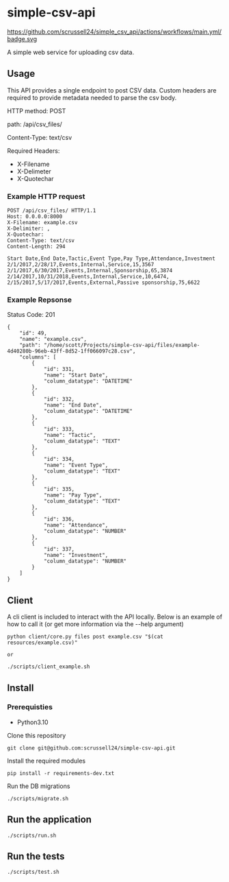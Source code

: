 # simple-csv-api

https://github.com/scrussell24/simple_csv_api/actions/workflows/main.yml/badge.svg

A simple web service for uploading csv data.

## Usage

This API provides a single endpoint to post CSV data. Custom headers are required to provide metadata needed to parse the csv body.

HTTP method: POST

path: /api/csv_files/

Content-Type: text/csv

Required Headers:
* X-Filename
* X-Delimeter
* X-Quotechar

### Example HTTP request

```
POST /api/csv_files/ HTTP/1.1
Host: 0.0.0.0:8000
X-Filename: example.csv
X-Delimiter: ,
X-Quotechar: 
Content-Type: text/csv
Content-Length: 294

Start Date,End Date,Tactic,Event Type,Pay Type,Attendance,Investment
2/1/2017,2/28/17,Events,Internal,Service,15,3567
2/1/2017,6/30/2017,Events,Internal,Sponsorship,65,3874
2/14/2017,10/31/2018,Events,Internal,Service,10,6474,
2/15/2017,5/17/2017,Events,External,Passive sponsorship,75,6622
```

### Example Repsonse

Status Code: 201
```
{
    "id": 49,
    "name": "example.csv",
    "path": "/home/scott/Projects/simple-csv-api/files/example-4d40280b-96eb-43ff-8d52-1ff066097c28.csv",
    "columns": [
        {
            "id": 331,
            "name": "Start Date",
            "column_datatype": "DATETIME"
        },
        {
            "id": 332,
            "name": "End Date",
            "column_datatype": "DATETIME"
        },
        {
            "id": 333,
            "name": "Tactic",
            "column_datatype": "TEXT"
        },
        {
            "id": 334,
            "name": "Event Type",
            "column_datatype": "TEXT"
        },
        {
            "id": 335,
            "name": "Pay Type",
            "column_datatype": "TEXT"
        },
        {
            "id": 336,
            "name": "Attendance",
            "column_datatype": "NUMBER"
        },
        {
            "id": 337,
            "name": "Investment",
            "column_datatype": "NUMBER"
        }
    ]
}
```

## Client

A cli client is included to interact with the API locally. Below is an example of how to call it (or get more information via the --help argument)

```
python client/core.py files post example.csv "$(cat resources/example.csv)"

or

./scripts/client_example.sh
```

## Install

### Prerequisties

* Python3.10

Clone this repository

```
git clone git@github.com:scrussell24/simple-csv-api.git
```

Install the required modules
```
pip install -r requirements-dev.txt
```

Run the DB migrations
```
./scripts/migrate.sh
```

## Run the application

```
./scripts/run.sh
```

## Run the tests

```
./scripts/test.sh
```